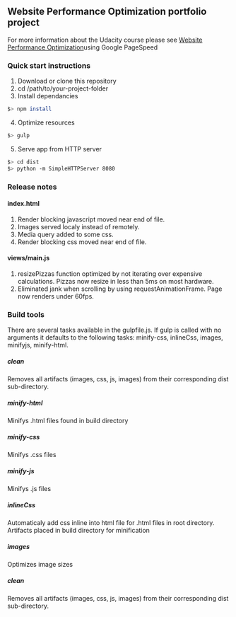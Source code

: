 ## Website Performance Optimization portfolio project
For more information about the Udacity course please see [Website Performance Optimization](https://classroom.udacity.com/courses/ud884)using Google PageSpeed

### Quick start instructions
1. Download or clone this repository
1. cd /path/to/your-project-folder
1. Install dependancies

```bash
$> npm install
```
4. Optimize resources

```bash
$> gulp
```
5. Serve app from HTTP server

```bash
$> cd dist
$> python -m SimpleHTTPServer 8080
```


### Release notes

#### index.html
1. Render blocking javascript moved near end of file.
1. Images served localy instead of remotely.
1. Media query added to some css.
1. Render blocking css moved near end of file.

#### views/main.js
1. resizePizzas function optimized by not iterating over expensive calculations. Pizzas now resize in less than 5ms on most hardware.
1. Eliminated jank when scrolling by using requestAnimationFrame. Page now renders under 60fps.

### Build tools
 There are several tasks available in the gulpfile.js. If gulp is called with no arguments it defaults to the following tasks: minify-css, inlineCss, images, minifyjs, minify-html.

 ##### clean
   Removes all artifacts (images, css, js, images) from their corresponding dist sub-directory.


 ##### minify-html
   Minifys .html files found in build directory


 ##### minify-css
   Minifys .css files


 ##### minify-js
   Minifys .js files


 ##### inlineCss
   Automaticaly add css inline into html file for .html files in root directory. Artifacts placed in build directory for minification


 ##### images
   Optimizes image sizes


 ##### clean
   Removes all artifacts (images, css, js, images) from their corresponding dist sub-directory.
